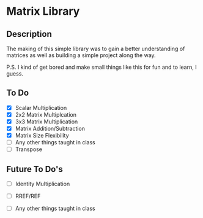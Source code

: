 # Matrix Library

## Description
The making of this simple library was to gain a better understanding of matrices as well as building a simple project along the way.

P.S. I kind of get bored and make small things like this for fun and to learn, I guess.

## To Do
- [x] Scalar Multiplication
- [x] 2x2 Matrix Multiplcation
- [x] 3x3 Matrix Multiplication
- [x] Matrix Addition/Subtraction
- [x] Matrix Size Flexibility
- [ ] Any other things taught in class
- [ ] Transpose

## Future To Do's
- [ ] Identity Multiplication
- [ ] RREF/REF
- [ ] Any other things taught in class

